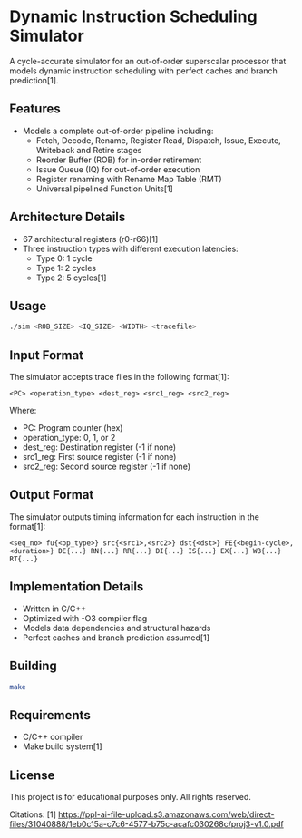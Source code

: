 # Dynamic Instruction Scheduling Simulator

A cycle-accurate simulator for an out-of-order superscalar processor that models dynamic instruction scheduling with perfect caches and branch prediction[1].

## Features

- Models a complete out-of-order pipeline including:
  - Fetch, Decode, Rename, Register Read, Dispatch, Issue, Execute, Writeback and Retire stages
  - Reorder Buffer (ROB) for in-order retirement
  - Issue Queue (IQ) for out-of-order execution
  - Register renaming with Rename Map Table (RMT)
  - Universal pipelined Function Units[1]

## Architecture Details

- 67 architectural registers (r0-r66)[1]
- Three instruction types with different execution latencies:
  - Type 0: 1 cycle
  - Type 1: 2 cycles  
  - Type 2: 5 cycles[1]

## Usage

```bash
./sim <ROB_SIZE> <IQ_SIZE> <WIDTH> <tracefile>
```

## Input Format

The simulator accepts trace files in the following format[1]:
```
<PC> <operation_type> <dest_reg> <src1_reg> <src2_reg>
```

Where:
- PC: Program counter (hex)
- operation_type: 0, 1, or 2 
- dest_reg: Destination register (-1 if none)
- src1_reg: First source register (-1 if none)
- src2_reg: Second source register (-1 if none)

## Output Format

The simulator outputs timing information for each instruction in the format[1]:
```
<seq_no> fu{<op_type>} src{<src1>,<src2>} dst{<dst>} FE{<begin-cycle>,<duration>} DE{...} RN{...} RR{...} DI{...} IS{...} EX{...} WB{...} RT{...}
```

## Implementation Details

- Written in C/C++
- Optimized with -O3 compiler flag
- Models data dependencies and structural hazards
- Perfect caches and branch prediction assumed[1]

## Building

```bash
make
```

## Requirements

- C/C++ compiler
- Make build system[1]

## License

This project is for educational purposes only. All rights reserved.

Citations:
[1] https://ppl-ai-file-upload.s3.amazonaws.com/web/direct-files/31040888/1eb0c15a-c7c6-4577-b75c-acafc030268c/proj3-v1.0.pdf

